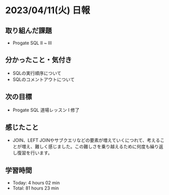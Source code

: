# 2023/04/11(火) 日報
## 取り組んだ課題
- Progate SQL Ⅱ ~ Ⅲ

## 分かったこと・気付き
- SQLの実行順序について
- SQLのコメントアウトについて
 
## 次の目標
- Progate SQL 道場レッスン Ⅰ 修了

## 感じたこと
- JOIN、LEFT JOINやサブクエリなどの要素が増えていくにつれて、考えることが増え、難しく感じました。この難しさを乗り越えるために何度も繰り返し復習を行います。

## 学習時間
- Today:  4 hours 02 min
- Total: 81 hours 23 min
